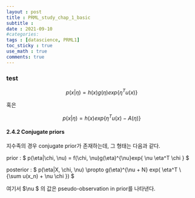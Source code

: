 ```yaml
---
layout : post
title : PRML_study_chap_1_basic
subtitle : 
date : 2021-09-10
#categories:
tags : [datascience, PRML1]
toc_sticky : true
use_math : true
comments: true
---
```



### test

$$
p(x|\eta) = h(x)g(\eta)exp\{ \eta^Tu(x)\}
$$

혹은

$$
p(x|\eta) = h(x)exp\{ \eta^Tu(x) - A(\eta)     \}
$$



#### 2.4.2 Conjugate priors

지수족의 경우 conjugate prior가 존재하는데, 그 형태는 다음과 같다.

prior : $ p(\eta|\chi, \nu) = f(\chi, \nu)g(\eta)^{\nu}exp\{ \nu \eta^T \chi \} $

posterior : $ p(\eta|X, \chi, \nu) \propto g(\eta)^{\nu + N} exp( \eta^T \ \{\sum u(x_n) + \nu \chi \}) $

여기서 $\nu $ 의 값은 pseudo-observation in prior를 나타낸다. 

<br>